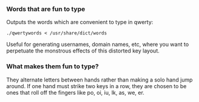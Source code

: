 ### Words that are fun to type

Outputs the words which are convenient to type in qwerty:

```
./qwertywords < /usr/share/dict/words
```

Useful for generating usernames, domain names, etc, where you want to
perpetuate the monstrous effects of this distorted key layout.

### What makes them fun to type?

They alternate letters between hands rather than making a solo hand jump
around. If one hand must strike two keys in a row, they are chosen to be ones
that roll off the fingers like po, oi, iu, lk, as, we, er.
